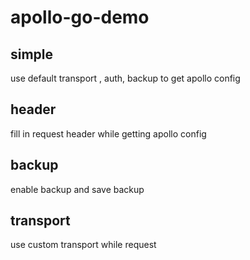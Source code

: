 # apollo-go-demo

## simple
use default transport , auth, backup to get apollo config

## header
fill in request header while getting apollo config

## backup
enable backup and save backup

## transport
use custom transport while request